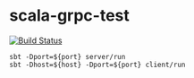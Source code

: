 # scala-grpc-test

[![Build Status](https://travis-ci.org/nokamoto/scala-grpc-test.svg?branch=master)](https://travis-ci.org/nokamoto/scala-grpc-test)

```
sbt -Dport=${port} server/run
sbt -Dhost=${host} -Dport=${port} client/run
```
